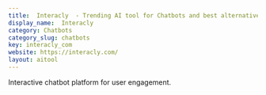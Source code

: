 ```yaml
---
title:  Interacly  - Trending AI tool for Chatbots and best alternatives
display_name:  Interacly 
category: Chatbots
category_slug: chatbots
key: interacly_com
website: https://interacly.com/
layout: aitool
---
```


Interactive chatbot platform for user engagement.
